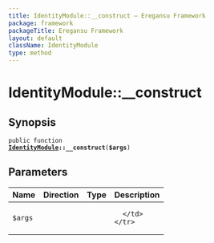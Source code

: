 ```yaml
---
title: IdentityModule::__construct — Eregansu Framework
package: framework
packageTitle: Eregansu Framework
layout: default
className: IdentityModule
type: method
---
```


# IdentityModule::__construct

## Synopsis

<code>public function <b><a href="IdentityModule">IdentityModule</a>::__construct</b>(<b>$args</b>)</code>

## Parameters

<table>
  <thead>
    <tr>
      <th>Name</th>
      <th>Direction</th>
      <th>Type</th>
      <th>Description</th>
    </tr>
  </thead>
  <tbody>
    <tr>
      <td><code>$args</code>
      <td><i></i></td>
      <td></td>
      <td>

      </td>
    </tr>
  </tbody>
</table>

